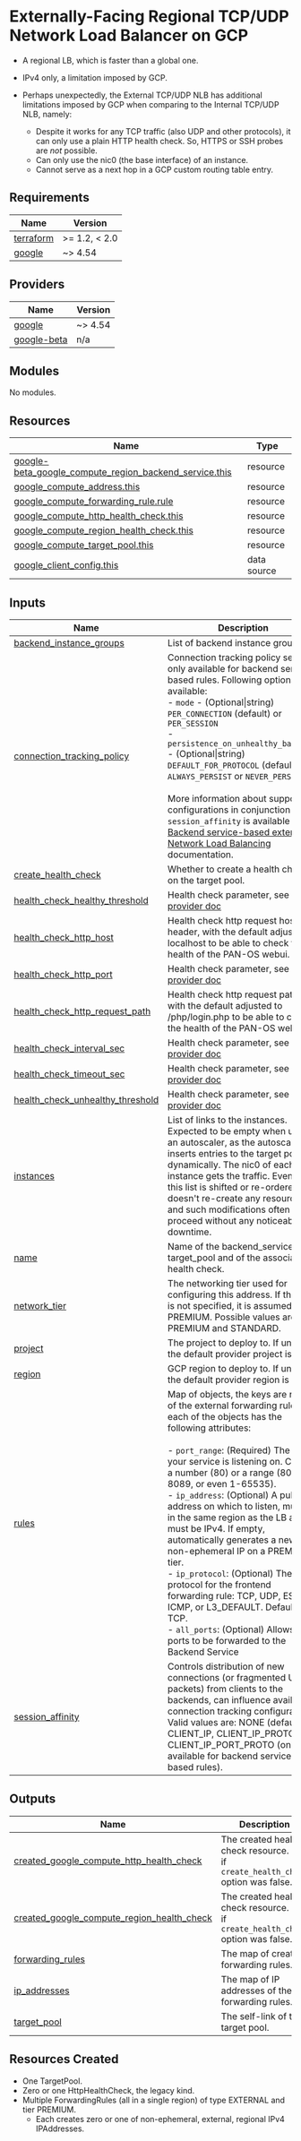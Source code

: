 # Externally-Facing Regional TCP/UDP Network Load Balancer on GCP

- A regional LB, which is faster than a global one.
- IPv4 only, a limitation imposed by GCP.
- Perhaps unexpectedly, the External TCP/UDP NLB has additional limitations imposed by GCP when comparing to the Internal TCP/UDP NLB, namely:

  - Despite it works for any TCP traffic (also UDP and other protocols), it can only use a plain HTTP health check. So, HTTPS or SSH probes are *not* possible.
  - Can only use the nic0 (the base interface) of an instance.
  - Cannot serve as a next hop in a GCP custom routing table entry.

<!-- BEGINNING OF PRE-COMMIT-TERRAFORM DOCS HOOK -->
## Requirements

| Name | Version |
|------|---------|
| <a name="requirement_terraform"></a> [terraform](#requirement\_terraform) | >= 1.2, < 2.0 |
| <a name="requirement_google"></a> [google](#requirement\_google) | ~> 4.54 |

## Providers

| Name | Version |
|------|---------|
| <a name="provider_google"></a> [google](#provider\_google) | ~> 4.54 |
| <a name="provider_google-beta"></a> [google-beta](#provider\_google-beta) | n/a |

## Modules

No modules.

## Resources

| Name | Type |
|------|------|
| [google-beta_google_compute_region_backend_service.this](https://registry.terraform.io/providers/hashicorp/google-beta/latest/docs/resources/google_compute_region_backend_service) | resource |
| [google_compute_address.this](https://registry.terraform.io/providers/hashicorp/google/latest/docs/resources/compute_address) | resource |
| [google_compute_forwarding_rule.rule](https://registry.terraform.io/providers/hashicorp/google/latest/docs/resources/compute_forwarding_rule) | resource |
| [google_compute_http_health_check.this](https://registry.terraform.io/providers/hashicorp/google/latest/docs/resources/compute_http_health_check) | resource |
| [google_compute_region_health_check.this](https://registry.terraform.io/providers/hashicorp/google/latest/docs/resources/compute_region_health_check) | resource |
| [google_compute_target_pool.this](https://registry.terraform.io/providers/hashicorp/google/latest/docs/resources/compute_target_pool) | resource |
| [google_client_config.this](https://registry.terraform.io/providers/hashicorp/google/latest/docs/data-sources/client_config) | data source |

## Inputs

| Name | Description | Type | Default | Required |
|------|-------------|------|---------|:--------:|
| <a name="input_backend_instance_groups"></a> [backend\_instance\_groups](#input\_backend\_instance\_groups) | List of backend instance groups | `list` | `[]` | no |
| <a name="input_connection_tracking_policy"></a> [connection\_tracking\_policy](#input\_connection\_tracking\_policy) | Connection tracking policy settings, only available for backend service based rules. Following options are available:<br>- `mode`                              - (Optional\|string) `PER_CONNECTION` (default) or `PER_SESSION`<br>- `persistence_on_unhealthy_backends` - (Optional\|string) `DEFAULT_FOR_PROTOCOL` (default), `ALWAYS_PERSIST` or `NEVER_PERSIST`<br><br>More information about supported configurations in conjunction with `session_affinity` is available in [Backend service-based external Network Load Balancing](https://cloud.google.com/load-balancing/docs/network/networklb-backend-service#connection-tracking) documentation. | `map(any)` | `null` | no |
| <a name="input_create_health_check"></a> [create\_health\_check](#input\_create\_health\_check) | Whether to create a health check on the target pool. | `bool` | `true` | no |
| <a name="input_health_check_healthy_threshold"></a> [health\_check\_healthy\_threshold](#input\_health\_check\_healthy\_threshold) | Health check parameter, see [provider doc](https://registry.terraform.io/providers/hashicorp/google/latest/docs/resources/compute_http_health_check) | `number` | `null` | no |
| <a name="input_health_check_http_host"></a> [health\_check\_http\_host](#input\_health\_check\_http\_host) | Health check http request host header, with the default adjusted to localhost to be able to check the health of the PAN-OS webui. | `string` | `"localhost"` | no |
| <a name="input_health_check_http_port"></a> [health\_check\_http\_port](#input\_health\_check\_http\_port) | Health check parameter, see [provider doc](https://registry.terraform.io/providers/hashicorp/google/latest/docs/resources/compute_http_health_check) | `number` | `null` | no |
| <a name="input_health_check_http_request_path"></a> [health\_check\_http\_request\_path](#input\_health\_check\_http\_request\_path) | Health check http request path, with the default adjusted to /php/login.php to be able to check the health of the PAN-OS webui. | `string` | `"/php/login.php"` | no |
| <a name="input_health_check_interval_sec"></a> [health\_check\_interval\_sec](#input\_health\_check\_interval\_sec) | Health check parameter, see [provider doc](https://registry.terraform.io/providers/hashicorp/google/latest/docs/resources/compute_http_health_check) | `number` | `null` | no |
| <a name="input_health_check_timeout_sec"></a> [health\_check\_timeout\_sec](#input\_health\_check\_timeout\_sec) | Health check parameter, see [provider doc](https://registry.terraform.io/providers/hashicorp/google/latest/docs/resources/compute_http_health_check) | `number` | `null` | no |
| <a name="input_health_check_unhealthy_threshold"></a> [health\_check\_unhealthy\_threshold](#input\_health\_check\_unhealthy\_threshold) | Health check parameter, see [provider doc](https://registry.terraform.io/providers/hashicorp/google/latest/docs/resources/compute_http_health_check) | `number` | `null` | no |
| <a name="input_instances"></a> [instances](#input\_instances) | List of links to the instances. Expected to be empty when using an autoscaler, as the autoscaler inserts entries to the target pool dynamically. The nic0 of each instance gets the traffic. Even when this list is shifted or re-ordered, it doesn't re-create any resources and such modifications often proceed without any noticeable downtime. | `list(string)` | `null` | no |
| <a name="input_name"></a> [name](#input\_name) | Name of the backend\_service, target\_pool and of the associated health check. | `string` | n/a | yes |
| <a name="input_network_tier"></a> [network\_tier](#input\_network\_tier) | The networking tier used for configuring this address. If this field is not specified, it is assumed to be PREMIUM. Possible values are PREMIUM and STANDARD. | `string` | `"PREMIUM"` | no |
| <a name="input_project"></a> [project](#input\_project) | The project to deploy to. If unset the default provider project is used. | `string` | `""` | no |
| <a name="input_region"></a> [region](#input\_region) | GCP region to deploy to. If unset the default provider region is used. | `string` | `null` | no |
| <a name="input_rules"></a> [rules](#input\_rules) | Map of objects, the keys are names of the external forwarding rules, each of the objects has the following attributes:<br><br>- `port_range`: (Required) The port your service is listening on. Can be a number (80) or a range (8080-8089, or even 1-65535).<br>- `ip_address`: (Optional) A public IP address on which to listen, must be in the same region as the LB and must be IPv4. If empty, automatically generates a new non-ephemeral IP on a PREMIUM tier.<br>- `ip_protocol`: (Optional) The IP protocol for the frontend forwarding rule: TCP, UDP, ESP, ICMP, or L3\_DEFAULT. Default is TCP.<br>- `all_ports`: (Optional) Allows all ports to be forwarded to the Backend Service | `any` | n/a | yes |
| <a name="input_session_affinity"></a> [session\_affinity](#input\_session\_affinity) | Controls distribution of new connections (or fragmented UDP packets) from clients to the backends, can influence available connection tracking configurations.<br>Valid values are: NONE (default), CLIENT\_IP, CLIENT\_IP\_PROTO, CLIENT\_IP\_PORT\_PROTO (only available for backend service based rules). | `string` | `"NONE"` | no |

## Outputs

| Name | Description |
|------|-------------|
| <a name="output_created_google_compute_http_health_check"></a> [created\_google\_compute\_http\_health\_check](#output\_created\_google\_compute\_http\_health\_check) | The created health check resource. Null if `create_health_check` option was false. |
| <a name="output_created_google_compute_region_health_check"></a> [created\_google\_compute\_region\_health\_check](#output\_created\_google\_compute\_region\_health\_check) | The created health check resource. Null if `create_health_check` option was false. |
| <a name="output_forwarding_rules"></a> [forwarding\_rules](#output\_forwarding\_rules) | The map of created forwarding rules. |
| <a name="output_ip_addresses"></a> [ip\_addresses](#output\_ip\_addresses) | The map of IP addresses of the forwarding rules. |
| <a name="output_target_pool"></a> [target\_pool](#output\_target\_pool) | The self-link of the target pool. |
<!-- END OF PRE-COMMIT-TERRAFORM DOCS HOOK -->

## Resources Created

- One TargetPool.
- Zero or one HttpHealthCheck, the legacy kind.
- Multiple ForwardingRules (all in a single region) of type EXTERNAL and tier PREMIUM.
  - Each creates zero or one of non-ephemeral, external, regional IPv4 IPAddresses.

